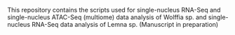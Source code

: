 This repository contains the scripts used for single-nucleus RNA-Seq and single-nucleus ATAC-Seq (multiome) data analysis of Wolffia sp. and single-nucleus RNA-Seq data analysis of Lemna sp. (Manuscript in preparation)
